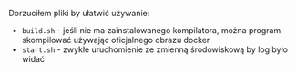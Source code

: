 Dorzuciłem pliki by ułatwić używanie:
- `build.sh` - jeśli nie ma zainstalowanego kompilatora, można program skompilować używając oficjalnego obrazu docker
- `start.sh` - zwykłe uruchomienie ze zmienną środowiskową by log było widać